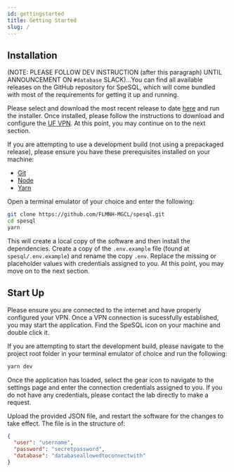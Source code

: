 ```yaml
---
id: gettingstarted
title: Getting Started
slug: /
---
```


## Installation

(NOTE: PLEASE FOLLOW DEV INSTRUCTION (after this paragraph) UNTIL ANNOUNCEMENT ON `#database` SLACK)...You can find all available releases on the GitHub repository for SpeSQL, which will come bundled with most of the requirements for getting it up and running.

Please select and download the most recent release to date [here](https://github.com/FLMNH-MGCL/spesql/releases) and run the installer. Once installed, please follow the instructions to download and configure the [UF VPN](https://net-services.ufl.edu/provided-services/vpn/clients/). At this point, you may continue on to the next section.

If you are attempting to use a development build (not using a prepackaged release), please ensure you have these prerequisites installed on your machine:

- [Git](https://git-scm.com/downloads)
- [Node](https://nodejs.org/)
- [Yarn](https://classic.yarnpkg.com/en/docs/install/)

Open a terminal emulator of your choice and enter the following:

```bash
git clone https://github.com/FLMNH-MGCL/spesql.git
cd spesql
yarn
```

This will create a local copy of the software and then install the dependencies. Create a copy of the `.env.example` file (found at `spesql/.env.example`) and rename the copy `.env`. Replace the missing or placeholder values with credentials assigned to you. At this point, you may move on to the next section.

## Start Up

Please ensure you are connected to the internet and have properly configured your VPN. Once a VPN connection is sucessfully established, you may start the application. Find the SpeSQL icon on your machine and double click it.

If you are attempting to start the development build, please navigate to the project root folder in your terminal emulator of choice and run the following:

```bash
yarn dev
```

Once the application has loaded, select the gear icon to navigate to the settings page and enter the connection credentials assigned to you. If you do not have any credentials, please contact the lab directly to make a request.

Upload the provided JSON file, and restart the software for the changes to take effect. The file is in the structure of:

```json
{
  "user": "username",
  "password": "secretpassword",
  "database": "databaseallowedtoconnectwith"
}
```
